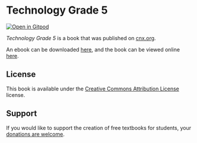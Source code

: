 # Technology Grade 5

[![Open in Gitpod](https://gitpod.io/button/open-in-gitpod.svg)](https://gitpod.io/from-referrer/)

_Technology Grade 5_ is a book that was published on [cnx.org](https://cnx.org/).

An ebook can be downloaded [here](https://github.com/cnx-user-books/cnxbook-technology-grade-5/releases/latest), and the book can be viewed online [here](https://github.com/cnx-user-books/cnxbook-technology-grade-5/releases/latest).

## License
This book is available under the [Creative Commons Attribution License](./LICENSE) license.

## Support
If you would like to support the creation of free textbooks for students, your [donations are welcome](https://riceconnect.rice.edu/donation/support-openstax-banner).
